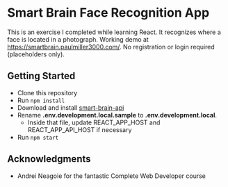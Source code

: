 # Smart Brain Face Recognition App
This is an exercise I completed while learning React. It recognizes where a face is located in a photograph. Working demo at https://smartbrain.paulmiller3000.com/. No registration or login required (placeholders only).

## Getting Started

* Clone this repository
* Run `npm install`
* Download and install [smart-brain-api](https://github.com/paulmiller3000/smart-brain-api)
* Rename __.env.development.local.sample__ to __.env.development.local__.
	* Inside that file, update REACT_APP_HOST and REACT_APP_API_HOST if necessary
* Run `npm start`

## Acknowledgments

* Andrei Neagoie for the fantastic Complete Web Developer course